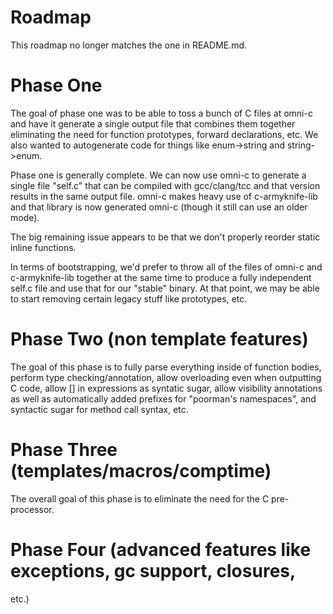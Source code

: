 # Roadmap

This roadmap no longer matches the one in README.md.

# Phase One

The goal of phase one was to be able to toss a bunch of C files at
omni-c and have it generate a single output file that combines them
together eliminating the need for function prototypes, forward
declarations, etc. We also wanted to autogenerate code for things like
enum->string and string->enum.

Phase one is generally complete. We can now use omni-c to generate a
single file "self.c" that can be compiled with gcc/clang/tcc and that
version results in the same output file. omni-c makes heavy use of
c-armyknife-lib and that library is now generated omni-c (though it
still can use an older mode).

The big remaining issue appears to be that we don't properly reorder
static inline functions.

In terms of bootstrapping, we'd prefer to throw all of the files of
omni-c and c-armyknife-lib together at the same time to produce a
fully independent self.c file and use that for our "stable" binary. At
that point, we may be able to start removing certain legacy stuff like
prototypes, etc.

# Phase Two (non template features)

The goal of this phase is to fully parse everything inside of function
bodies, perform type checking/annotation, allow overloading even when
outputting C code, allow [] in expressions as syntatic sugar, allow
visibility annotations as well as automatically added prefixes for
"poorman's namespaces", and syntactic sugar for method call syntax,
etc.

# Phase Three (templates/macros/comptime)

The overall goal of this phase is to eliminate the need for the C
pre-processor.

# Phase Four (advanced features like exceptions, gc support, closures,
  etc.)
